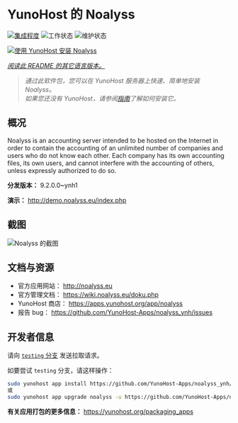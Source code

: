<!--
注意：此 README 由 <https://github.com/YunoHost/apps/tree/master/tools/readme_generator> 自动生成
请勿手动编辑。
-->

# YunoHost 的 Noalyss

[![集成程度](https://dash.yunohost.org/integration/noalyss.svg)](https://dash.yunohost.org/appci/app/noalyss) ![工作状态](https://ci-apps.yunohost.org/ci/badges/noalyss.status.svg) ![维护状态](https://ci-apps.yunohost.org/ci/badges/noalyss.maintain.svg)

[![使用 YunoHost 安装 Noalyss](https://install-app.yunohost.org/install-with-yunohost.svg)](https://install-app.yunohost.org/?app=noalyss)

*[阅读此 README 的其它语言版本。](./ALL_README.md)*

> *通过此软件包，您可以在 YunoHost 服务器上快速、简单地安装 Noalyss。*  
> *如果您还没有 YunoHost，请参阅[指南](https://yunohost.org/install)了解如何安装它。*

## 概况

Noalyss is an accounting server intended to be hosted on the Internet in order to contain the accounting of an unlimited number of companies and users who do not know each other. Each company has its own accounting files, its own users, and cannot interfere with the accounting of others, unless expressly authorized to do so.

**分发版本：** 9.2.0.0~ynh1

**演示：** <http://demo.noalyss.eu/index.php>

## 截图

![Noalyss 的截图](./doc/screenshots/Sélection_099_0.png)

## 文档与资源

- 官方应用网站： <http://noalyss.eu>
- 官方管理文档： <https://wiki.noalyss.eu/doku.php>
- YunoHost 商店： <https://apps.yunohost.org/app/noalyss>
- 报告 bug： <https://github.com/YunoHost-Apps/noalyss_ynh/issues>

## 开发者信息

请向 [`testing` 分支](https://github.com/YunoHost-Apps/noalyss_ynh/tree/testing) 发送拉取请求。

如要尝试 `testing` 分支，请这样操作：

```bash
sudo yunohost app install https://github.com/YunoHost-Apps/noalyss_ynh/tree/testing --debug
或
sudo yunohost app upgrade noalyss -u https://github.com/YunoHost-Apps/noalyss_ynh/tree/testing --debug
```

**有关应用打包的更多信息：** <https://yunohost.org/packaging_apps>
